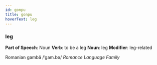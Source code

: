 ```yaml
---
id: gonpu
title: gonpu
hoverText: leg
---
```


### leg

**Part of Speech**: Noun
**Verb**: to be a leg
**Noun**: leg
**Modifier**: leg-related

Romanian gambă /ˈɡam.bə/
*Romance Language Family*